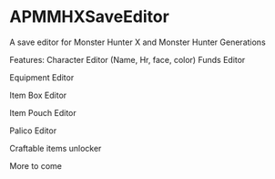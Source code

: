 # APMMHXSaveEditor
A save editor for Monster Hunter X and Monster Hunter Generations

Features:
Character Editor (Name, Hr, face, color)
Funds Editor

Equipment Editor

Item Box Editor

Item Pouch Editor

Palico Editor

Craftable items unlocker

More to come

